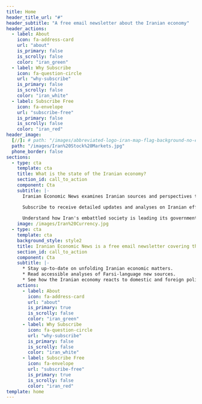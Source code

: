 ```yaml
---
title: Home
header_title_url: "#"
header_subtitle: "A free email newsletter about the Iranian economy"
header_actions:
  - label: About
    icon: fa-address-card
    url: "about"
    is_primary: false
    is_scrolly: false
    color: "iran_green"
  - label: Why Subscribe
    icon: fa-question-circle
    url: "why-subscribe"
    is_primary: false
    is_scrolly: false
    color: "iran_white"
  - label: Subscribe Free
    icon: fa-envelope
    url: "subscribe-free"
    is_primary: false
    is_scrolly: false
    color: "iran_red"
header_image:
  [//]: # path: "/images/abbreviated-logo-iran-map-flag-background-no-emblem.png"
  path: "/images/Iran%20Stock%20Markets.jpg"
  phone_border: false
sections:
  - type: cta
    template: cta
    title: What is the state of the Iranian economy? 
    section_id: call_to_action
    component: Cta
    subtitle: |-
      Iranian Economic News examines Iranian sources and perspectives to understand issues and identify opportunities.

      Subscribe to receive detailed updates and analyses on Iranian efforts to tackle international sanctions, political corruption, and mismanagement.
      
      Understand how Iran's embattled society is leading its government in efforts to develop what could become one of the world’s most efficient exporters of energy, technology, petrochemicals, pharmaceuticals, agricultural products, and more.
    image: /images/Iran%20Currency.jpg
  - type: cta
    template: cta
    background_style: style2
    title: Iranian Economic News is a free email newsletter covering the Iranian Economy
    section_id: call_to_action
    component: Cta
    subtitle: |-
      * Stay up-to-date on unfolding Iranian economic matters.
      * Read accessible analyses of Farsi-language new sources.
      * See how the Iranian economy reacts to domestic and foreign policy.
    actions:
      - label: About
        icon: fa-address-card
        url: "about"
        is_primary: true
        is_scrolly: false
        color: "iran_green"
      - label: Why Subscribe
        icon: fa-question-circle
        url: "why-subscribe"
        is_primary: false
        is_scrolly: false
        color: "iran_white"
      - label: Subscribe Free
        icon: fa-envelope
        url: "subscribe-free"
        is_primary: true
        is_scrolly: false
        color: "iran_red"
template: home
---
```

